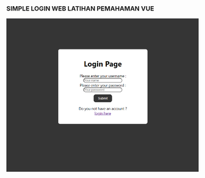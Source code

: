 ### SIMPLE LOGIN WEB LATIHAN PEMAHAMAN VUE
<img src='https://raw.githubusercontent.com/00x0kafyy/activity/refs/heads/main/2025/Vue/Simple%20Login%20Page/assets/Screenshot%202025-09-26%20022858.png' />
